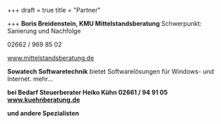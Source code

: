 +++
draft = true
title = "Partner"

+++
**Boris Breidenstein, KMU Mittelstandsberatung**
Schwerpunkt: Sanierung und Nachfolge

02662 / 969 85 02

www.mittelstandsberatung.de

**Sowatech Softwaretechnik**
bietet Softwarelösungen für Windows- und Internet.
mehr...

**bei Bedarf Steuerberater Heiko Kühn 02661 / 94 91 05 www.kuehnberatung.de**

**und andere Spezialisten**